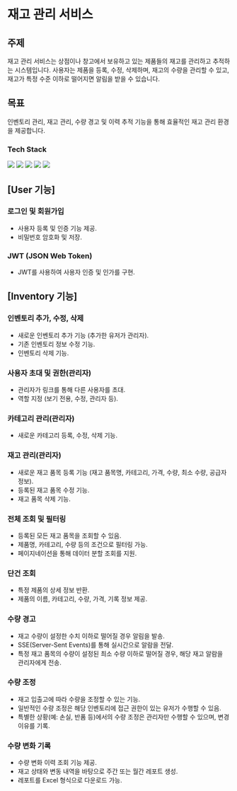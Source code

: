 # 재고 관리 서비스

## 주제
재고 관리 서비스는 상점이나 창고에서 보유하고 있는 제품들의 재고를 관리하고 추적하는 시스템입니다. 사용자는 제품을 등록, 수정, 삭제하며, 재고의 수량을 관리할 수 있고, 재고가 특정 수준 이하로 떨어지면 알림을 받을 수 있습니다.

## 목표
인벤토리 관리, 재고 관리, 수량 경고 및 이력 추적 기능을 통해 효율적인 재고 관리 환경을 제공합니다.

### Tech Stack
<div> 
  <img src="https://img.shields.io/badge/java-007396?style=for-the-badge&logo=java&logoColor=white"> 
  <img src="https://img.shields.io/badge/spring-6DB33F?style=for-the-badge&logo=spring&logoColor=white"> 
  <img src="https://img.shields.io/badge/mysql-4479A1?style=for-the-badge&logo=mysql&logoColor=white"> 
  <img src="https://img.shields.io/badge/git-F05032?style=for-the-badge&logo=git&logoColor=white">
  <img src="https://img.shields.io/badge/Redis-DC382D?style=for-the-badge&logo=redis&logoColor=white">
</div>

## [User 기능]

### 로그인 및 회원가입
- 사용자 등록 및 인증 기능 제공.
- 비밀번호 암호화 및 저장.

### JWT (JSON Web Token)
- JWT를 사용하여 사용자 인증 및 인가를 구현.

## [Inventory 기능]

### 인벤토리 추가, 수정, 삭제
- 새로운 인벤토리 추가 기능 (추가한 유저가 관리자).
- 기존 인벤토리 정보 수정 기능.
- 인벤토리 삭제 기능.

### 사용자 초대 및 권한(관리자)
- 관리자가 링크를 통해 다른 사용자를 초대.
- 역할 지정 (보기 전용, 수정, 관리자 등).

### 카테고리 관리(관리자)
- 새로운 카테고리 등록, 수정, 삭제 기능.

### 재고 관리(관리자)
- 새로운 재고 품목 등록 기능 (재고 품목명, 카테고리, 가격, 수량, 최소 수량, 공급자 정보).
- 등록된 재고 품목 수정 기능.
- 재고 품목 삭제 기능.

### 전체 조회 및 필터링
- 등록된 모든 재고 품목을 조회할 수 있음.
- 제품명, 카테고리, 수량 등의 조건으로 필터링 가능.
- 페이지네이션을 통해 데이터 분할 조회를 지원.

### 단건 조회
- 특정 제품의 상세 정보 반환.
- 제품의 이름, 카테고리, 수량, 가격, 기록 정보 제공.

### 수량 경고
- 재고 수량이 설정한 수치 이하로 떨어질 경우 알림을 발송.
- SSE(Server-Sent Events)를 통해 실시간으로 알람을 전달.
- 특정 재고 품목의 수량이 설정된 최소 수량 이하로 떨어질 경우, 해당 재고 알람을 관리자에게 전송.

### 수량 조정
- 재고 입출고에 따라 수량을 조정할 수 있는 기능.
- 일반적인 수량 조정은 해당 인벤토리에 접근 권한이 있는 유저가 수행할 수 있음.
- 특별한 상황(예: 손실, 반품 등)에서의 수량 조정은 관리자만 수행할 수 있으며, 변경 이유를 기록.

### 수량 변화 기록
- 수량 변화 이력 조회 기능 제공.
- 재고 상태와 변동 내역을 바탕으로 주간 또는 월간 레포트 생성.
- 레포트를 Excel 형식으로 다운로드 가능.
